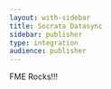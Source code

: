 ```yaml
---
layout: with-sidebar
title: Socrata Datasync
sidebar: publisher
type: integration
audience: publisher
---
```


FME Rocks!!!
